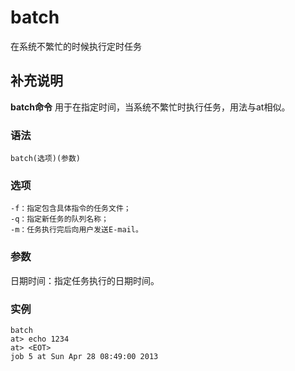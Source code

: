 batch
===

在系统不繁忙的时候执行定时任务

## 补充说明

**batch命令** 用于在指定时间，当系统不繁忙时执行任务，用法与at相似。

###  语法

```
batch(选项)(参数)
```

###  选项

```
-f：指定包含具体指令的任务文件；
-q：指定新任务的队列名称；
-m：任务执行完后向用户发送E-mail。
```

###  参数

日期时间：指定任务执行的日期时间。

###  实例

```
batch 
at> echo 1234
at> <EOT>
job 5 at Sun Apr 28 08:49:00 2013
```


